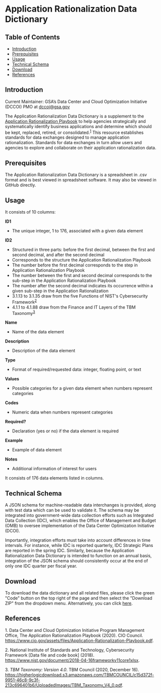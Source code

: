 # Application Rationalization Data Dictionary

## Table of Contents

 - [Introduction](https://github.com/AaronKoppel/AppRatDataDictionary/blob/main/README.md#introduction)
 - [Prerequisites](https://github.com/AaronKoppel/AppRatDataDictionary/blob/main/README.md#prerequisites)
 - [Usage](https://github.com/AaronKoppel/AppRatDataDictionary/blob/main/README.md#usage)
 - [Technical Schema](https://github.com/AaronKoppel/AppRatDataDictionary/blob/main/README.md#technical-schema)
 - [Download](https://github.com/AaronKoppel/AppRatDataDictionary/blob/main/README.md#download)
 - [References](https://github.com/AaronKoppel/AppRatDataDictionary/blob/main/README.md#references)

## Introduction

Current Maintainer: GSA’s Data Center and Cloud Optimization Initiative (DCCOI) PMO at <dccoi@gsa.gov>

The Application Rationalization Data Dictionary is a supplement to the [Application Rationalization Playbook](https://www.cio.gov/assets/files/Application-Rationalization-Playbook.pdf) to help agencies strategically and systematically identify business applications and determine which should be kept, replaced, retired, or consolidated.<sup>[1](#footnote1)</sup> This resource establishes standards for data exchanges designed to manage application rationalization. Standards for data exchanges in turn allow users and agencies to explore and collaborate on their application rationalization data.

## Prerequisites

The Application Rationalization Data Dictionary is a spreadsheet in .csv format and is best viewed in spreadsheet software. It may also be viewed in GitHub directly.

## Usage

It consists of 10 columns:

**ID1**
- The unique integer, 1 to 176, associated with a given data element

**ID2**
- Structured in three parts: before the first decimal, between the first and second decimal, and after the second decimal
- Corresponds to the structure the Application Rationalization Playbook
- The number before the first decimal corresponds to the step in Application Rationalization Playbook
- The number between the first and second decimal corresponds to the sub-step in the Application Rationalization Playbook
- The number after the second decimal indicates its occurrence within a given sub-step in the Application Rationalization 
- 3.1.13 to 3.1.35 draw from the five Functions of NIST's Cybersecurity Framework<sup>[2](#footnote2)</sup> 
- 4.1.1 to 4.1.88 draw from the Finance and IT Layers of the TBM Taxonomy<sup>[3](#footnote3)</sup> 

**Name**
- Name of the data element

**Description**
- Description of the data element

**Type**
- Format of required/requested data: integer, floating point, or text

**Values**
- Possible categories for a given data element when numbers represent categories

**Codes**
- Numeric data when numbers represent categories

**Required?**
- Declaration (yes or no) if the data element is required 

**Example**
- Example of data element

**Notes**
- Additional information of interest for users

It consists of 176 data elements listed in columns.

## Technical Schema

A JSON schema for machine-readable data interchanges is provided, along with test data which can be used to validate it. The schema may be integrated into government-wide data collection efforts such as Integrated Data Collection (IDC), which enables the Office of Management and Budget (OMB) to oversee implementation of the Data Center Optimization Initiative (DCOI).

Importantly, integration efforts must take into account differences in time intervals. For instance, while IDC is reported quarterly, IDC Strategic Plans are reported in the spring IDC. Similarly, because the Application Rationalization Data Dictionary is intended to function on an annual basis, integration of the JSON schema should consistently occur at the end of only one IDC quarter per fiscal year.

## Download

To download the data dictionary and all related files, please click the green "Code" button on the top right of the page and then select the "Download ZIP" from the dropdown menu. Alternatively, you can click [here](https://github.com/AaronKoppel/AppRatDataDictionary/archive/refs/heads/main.zip).

## References

<a name="footnote1">1.</a> Data Center and Cloud Optimization Initiative Program Management Office, The Application Rationalization Playbook (2020). CIO Council. https://www.cio.gov/assets/files/Application-Rationalization-Playbook.pdf.

<a name="footnote2">2.</a> National Institute of Standards and Technology, Cybersecurity Framework [Data file and code book] (2018). https://www.nist.gov/document/2018-04-16frameworkv11core1xlsx.

<a name="footnote3">3.</a> *TBM Taxonomy: Version 4.0*. TBM Council (2020, December 16). https://higherlogicdownload.s3.amazonaws.com/TBMCOUNCIL/c15d372f-9951-46c8-9c3f-213c696401b6/UploadedImages/TBM_Taxonomy_V4_0.pdf.

